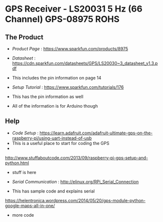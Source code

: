 # GPS Receiver - LS20031 5 Hz (66 Channel) GPS-08975 ROHS

## The Product
- *Product Page* : https://www.sparkfun.com/products/8975

- *Datasheet* : https://cdn.sparkfun.com/datasheets/GPS/LS20030~3_datasheet_v1.3.pdf
 - This includes the pin information on page 14

- *Setup Tutorial* : https://www.sparkfun.com/tutorials/176
 - This has the pin information as well
 - All of the information is for Arduino though

## Help
- *Code Setup* : https://learn.adafruit.com/adafruit-ultimate-gps-on-the-raspberry-pi/using-uart-instead-of-usb
 - This is a useful place to start for coding the GPS
 - 
 http://www.stuffaboutcode.com/2013/09/raspberry-pi-gps-setup-and-python.html
- stuff is here

- *Serial Communication* : http://elinux.org/RPi_Serial_Connection
 - This has sample code and explains serial

https://helentronica.wordpress.com/2014/05/20/gps-module-python-google-maps-all-in-one/
- more code
